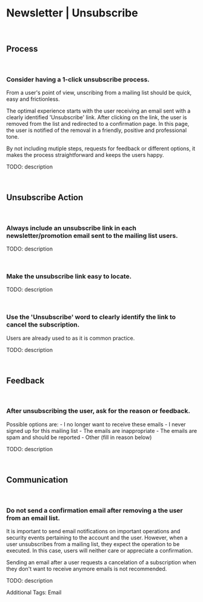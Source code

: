# Newsletter | Unsubscribe
<br>


## Process
<br>

### Consider having a 1-click unsubscribe process.

From a user's point of view, unscribing from a mailing list should be quick, easy and frictionless.

The optimal experience starts with the user receiving an email sent with a clearly identified 'Unsubscribe' link. After clicking on the link, the user is removed from the list
and redirected to a confirmation page. In this page, the user is notified of the removal in a friendly, positive and professional tone.

By not including mutiple steps, requests for feedback or different options, it makes the process straightforward and keeps the users happy.

TODO: description

<br>


## Unsubscribe Action
<br>


### Always include an unsubscribe link in each newsletter/promotion email sent to the mailing list users.

TODO: description

<br>


### Make the unsubscribe link easy to locate.

TODO: description

<br>


### Use the 'Unsubscribe' word to clearly identify the link to cancel the subscription.

Users are already used to as it is common practice.

TODO: description

<br>


## Feedback
<br>


### After unsubscribing the user, ask for the reason or feedback.

Possible options are:
	- I no longer want to receive these emails
	- I never signed up for this mailing list
	- The emails are inappropriate
	- The emails are spam and should be reported
	- Other (fill in reason below)

TODO: description

<br>


## Communication
<br>


### Do not send a confirmation email after removing a the user from an email list.

It is important to send email notifications on important operations and security events pertaining to the account and the user. However, when a user unsubscribes from a mailing
list, they expect the operation to be executed. In this case, users will neither care or appreciate a confirmation.

Sending an email after a user requests a cancelation of a subscription when they don't want to receive anymore emails is not recommended.

TODO: description

Additional Tags: Email
<br>


